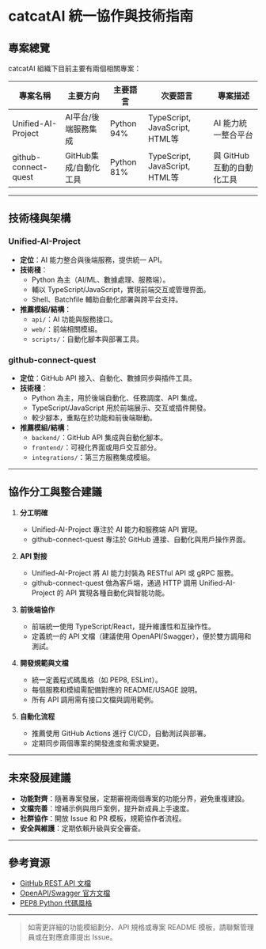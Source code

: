 # catcatAI 統一協作與技術指南

## 專案總覽

catcatAI 組織下目前主要有兩個相關專案：

| 專案名稱             | 主要方向              | 主要語言   | 次要語言                       | 專案描述                   |
| -------------------- | --------------------- | ---------- | ------------------------------ | -------------------------- |
| Unified-AI-Project   | AI平台/後端服務集成   | Python 94% | TypeScript, JavaScript, HTML等 | AI 能力統一整合平台        |
| github-connect-quest | GitHub集成/自動化工具 | Python 81% | TypeScript, JavaScript, HTML等 | 與 GitHub 互動的自動化工具 |

---

## 技術棧與架構

### Unified-AI-Project

- **定位**：AI 能力整合與後端服務，提供統一 API。
- **技術棧**：
  - Python 為主（AI/ML、數據處理、服務端）。
  - 輔以 TypeScript/JavaScript，實現前端交互或管理界面。
  - Shell、Batchfile 輔助自動化部署與跨平台支持。
- **推薦模組/結構**：
  - `api/`：AI 功能與服務接口。
  - `web/`：前端相關模組。
  - `scripts/`：自動化腳本與部署工具。

### github-connect-quest

- **定位**：GitHub API 接入、自動化、數據同步與插件工具。
- **技術棧**：
  - Python 為主，用於後端自動化、任務調度、API 集成。
  - TypeScript/JavaScript 用於前端展示、交互或插件開發。
  - 較少腳本，重點在於功能和前後端聯動。
- **推薦模組/結構**：
  - `backend/`：GitHub API 集成與自動化腳本。
  - `frontend/`：可視化界面或用戶交互部分。
  - `integrations/`：第三方服務集成模組。

---

## 協作分工與整合建議

1. **分工明確**
   - Unified-AI-Project 專注於 AI 能力和服務端 API 實現。
   - github-connect-quest 專注於 GitHub 連接、自動化與用戶操作界面。

2. **API 對接**
   - Unified-AI-Project 將 AI 能力封裝為 RESTful API 或 gRPC 服務。
   - github-connect-quest 做為客戶端，通過 HTTP 調用 Unified-AI-Project 的 API 實現各種自動化與智能功能。

3. **前後端協作**
   - 前端統一使用 TypeScript/React，提升維護性和互操作性。
   - 定義統一的 API 文檔（建議使用 OpenAPI/Swagger），便於雙方調用和測試。

4. **開發規範與文檔**
   - 統一定義程式碼風格（如 PEP8, ESLint）。
   - 每個服務和模組需配備對應的 README/USAGE 說明。
   - 所有 API 調用需有接口文檔與調用範例。

5. **自動化流程**
   - 推薦使用 GitHub Actions 進行 CI/CD，自動測試與部署。
   - 定期同步兩個專案的開發進度和需求變更。

---

## 未來發展建議

- **功能對齊**：隨著專案發展，定期審視兩個專案的功能分界，避免重複建設。
- **文檔完善**：增補示例與用戶案例，提升新成員上手速度。
- **社群協作**：開放 Issue 和 PR 模板，規範協作者流程。
- **安全與維護**：定期依賴升級與安全審查。

---

## 參考資源

- [GitHub REST API 文檔](https://docs.github.com/en/rest)
- [OpenAPI/Swagger 官方文檔](https://swagger.io/docs/)
- [PEP8 Python 代碼風格](https://pep8.org/)

---

> 如需更詳細的功能模組劃分、API 規格或專案 README 模板，請聯繫管理員或在對應倉庫提出 Issue。
